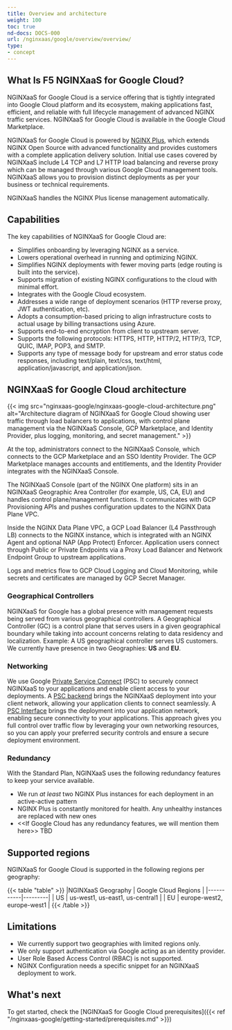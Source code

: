 ```yaml
---
title: Overview and architecture
weight: 100
toc: true
nd-docs: DOCS-000
url: /nginxaas/google/overview/overview/
type:
- concept
---
```


## What Is F5 NGINXaaS for Google Cloud?

NGINXaaS for Google Cloud is a service offering that is tightly integrated into Google Cloud platform and its ecosystem, making applications fast, efficient, and reliable with full lifecycle management of advanced NGINX traffic services.
NGINXaaS for Google Cloud is available in the Google Cloud Marketplace.

NGINXaaS for Google Cloud is powered by [NGINX Plus](https://www.nginx.com/products/nginx/), which extends NGINX Open Source with advanced functionality and provides customers with a complete application delivery solution. Initial use cases covered by NGINXaaS include L4 TCP and L7 HTTP load balancing and reverse proxy which can be managed through various Google Cloud management tools.
NGINXaaS allows you to provision distinct deployments as per your business or technical requirements.

NGINXaaS handles the NGINX Plus license management automatically.

## Capabilities

The key capabilities of NGINXaaS for Google Cloud are:

- Simplifies onboarding by leveraging NGINX as a service.
- Lowers operational overhead in running and optimizing NGINX.
- Simplifies NGINX deployments with fewer moving parts (edge routing is built into the service).
- Supports migration of existing NGINX configurations to the cloud with minimal effort.
- Integrates with the Google Cloud ecosystem.
- Addresses a wide range of deployment scenarios (HTTP reverse proxy, JWT authentication, etc).
- Adopts a consumption-based pricing to align infrastructure costs to actual usage by billing transactions using Azure.
- Supports end-to-end encryption from client to upstream server.
- Supports the following protocols: HTTPS, HTTP, HTTP/2, HTTP/3, TCP, QUIC, IMAP, POP3, and SMTP.
- Supports any type of message body for upstream and error status code responses, including text/plain, text/css, text/html, application/javascript, and application/json.

## NGINXaaS for Google Cloud architecture

{{< img src="nginxaas-google/nginxaas-google-cloud-architecture.png" alt="Architecture diagram of NGINXaaS for Google Cloud showing user traffic through load balancers to applications, with control plane management via the NGINXaaS Console, GCP Marketplace, and Identity Provider, plus logging, monitoring, and secret management." >}}

At the top, administrators connect to the NGINXaaS Console, which connects to the GCP Marketplace and an SSO Identity Provider. The GCP Marketplace manages accounts and entitlements, and the Identity Provider integrates with the NGINXaaS Console.

The NGINXaaS Console (part of the NGINX One platform) sits in an NGINXaaS Geographic Area Controller (for example, US, CA, EU) and handles control plane/management functions. It communicates with GCP Provisioning APIs and pushes configuration updates to the NGINX Data Plane VPC.

Inside the NGINX Data Plane VPC, a GCP Load Balancer (L4 Passthrough LB) connects to the NGINX instance, which is integrated with an NGINX Agent and optional NAP (App Protect) Enforcer. Application users connect through Public or Private Endpoints via a Proxy Load Balancer and Network Endpoint Group to upstream applications.

Logs and metrics flow to GCP Cloud Logging and Cloud Monitoring, while secrets and certificates are managed by GCP Secret Manager.

### Geographical Controllers

NGINXaaS for Google has a global presence with management requests being served from various geographical controllers. A Geographical Controller (GC) is a control plane that serves users in a given geographical boundary while taking into account concerns relating to data residency and localization. Example: A US geographical controller serves US customers. We currently have presence in two Geographies: **US** and **EU**.

### Networking

We use Google [Private Service Connect]((https://cloud.google.com/vpc/docs/private-service-connect)) (PSC) to securely connect NGINXaaS to your applications and enable client access to your deployments. A [PSC backend](https://cloud.google.com/vpc/docs/private-service-connect#backends) brings the NGINXaaS deployment into your client network, allowing your application clients to connect seamlessly. A [PSC Interface](https://cloud.google.com/vpc/docs/private-service-connect#interfaces) brings the deployment into your application network, enabling secure connectivity to your applications. This approach gives you full control over traffic flow by leveraging your own networking resources, so you can apply your preferred security controls and ensure a secure deployment environment.

### Redundancy

With the Standard Plan, NGINXaaS uses the following redundancy features to keep your service available.

- We run _at least_ two NGINX Plus instances for each deployment in an active-active pattern
- NGINX Plus is constantly monitored for health. Any unhealthy instances are replaced with new ones
- <<If Google Cloud has any redundancy features, we will mention them here>> TBD

## Supported regions

NGINXaaS for Google Cloud is supported in the following regions per geography:

   {{< table "table" >}}
   |NGINXaaS Geography | Google Cloud Regions |
   |-----------|---------|
   | US  | us-west1, us-east1, us-central1 |
   | EU    | europe-west2, europe-west1 |
   {{< /table >}}

## Limitations

- We currently support two geographies with limited regions only.
- We only support authentication via Google acting as an identity provider.
- User Role Based Access Control (RBAC) is not supported.
- NGINX Configuration needs a specific snippet for an NGINXaaS deployment to work.

## What's next

To get started, check the [NGINXaaS for Google Cloud prerequisites]({{< ref "/nginxaas-google/getting-started/prerequisites.md" >}})
